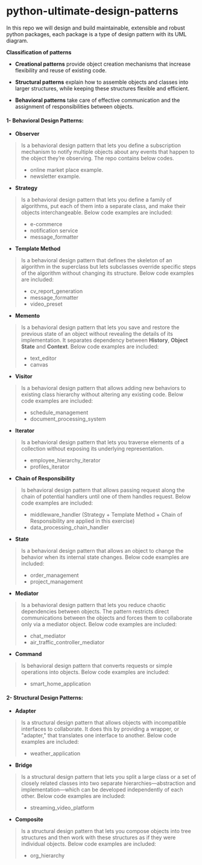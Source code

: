 # python-ultimate-design-patterns
In this repo we will design and build maintainable, extensible and robust python packages, each package is a type of design pattern with its UML diagram.

**Classification of patterns**

-   **Creational patterns** provide object creation mechanisms that increase flexibility and reuse of existing code.
    
-   **Structural patterns** explain how to assemble objects and classes into larger structures, while keeping these structures flexible and efficient.
    
-   **Behavioral patterns** take care of effective communication and the assignment of responsibilities between objects.
#### 1- Behavioral Design Patterns:

 - **Observer**

> Is a behavioral design pattern that lets you define a subscription
> mechanism to notify multiple objects about any events that happen to
> the object they’re observing. The repo contains below codes.
> 	 - online market place example.
> 	 - newsletter example.

- **Strategy**

> Is a behavioral design pattern that lets you define a family of algorithms,
> put each of them into a separate class, and make their objects interchangeable.
> Below code examples are included:
> 	 - e-commerce
> 	 - notification service
>  	- message_formatter

- **Template Method**

> Is a behavioral design pattern that defines the skeleton of an algorithm in the superclass but lets subclasses override specific steps of the algorithm without changing its structure.
> Below code examples are included:
> 	 - cv_report_generation
> 	 - message_formatter
>  	- video_preset

- **Memento**

> Is a behavioral design pattern that lets you save and restore the previous state of an object without revealing the details of its implementation.
> It separates dependency between **History**, **Object State** and **Context**.
> Below code examples are included:
> 	 - text_editor
> 	 - canvas

- **Visitor**

> Is a behavioral design pattern that allows adding new behaviors to existing class hierarchy without altering any existing code.
> Below code examples are included:
> 	 - schedule_management
> 	 - document_processing_system

- **Iterator**
> Is a behavioral design pattern that lets you traverse elements of a collection without exposing its underlying representation.
>  - employee_hierarchy_iterator
>  - profiles_iterator

- **Chain of Responsibility**
> Is behavioral design pattern that allows passing request along the chain of potential handlers until one of them handles request.
> Below code examples are included:
> - middleware_handler (Strategy + Template Method + Chain of Responsibility are applied in this exercise)
> - data_processing_chain_handler

- **State** 
> Is a behavioral design pattern that allows an object to change the behavior when its internal state changes.
> Below code examples are included:
>  - order_management
>  - project_management

- **Mediator**
> Is a behavioral design pattern that lets you reduce chaotic dependencies between objects. The pattern restricts direct communications between the objects and forces them to collaborate only via a mediator object.
> Below code examples are included:
>  - chat_mediator
>  - air_traffic_controller_mediator

- **Command**
> Is behavioral design pattern that converts requests or simple operations into objects.
> Below code examples are included:
>  - smart_home_application


#### 2- Structural Design Patterns:

- **Adapter**
> Is a structural design pattern that allows objects with incompatible interfaces to collaborate. It does this by providing a wrapper, or "adapter," that translates one interface to another.
> Below code examples are included:
>  - weather_application

- **Bridge**
> Is a structural design pattern that lets you split a large class or a set of closely related classes into two separate hierarchies—abstraction and implementation—which can be developed independently of each other.
> Below code examples are included:
>  - streaming_video_platform

- **Composite**
> Is a structural design pattern that lets you compose objects into tree structures and then work with these structures as if they were individual objects.
> Below code examples are included:
>  - org_hierarchy


